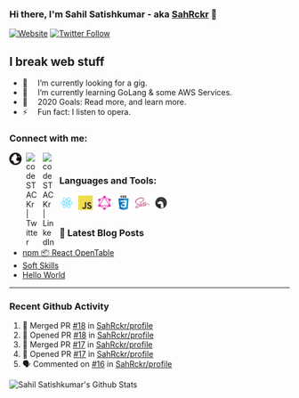 ### Hi there, I'm Sahil Satishkumar - aka [SahRckr][website] 👋

[![Website](https://img.shields.io/website?label=sahilsatishkumar.dev&style=for-the-badge&url=https%3A%2F%2Fsahilsatishkumar.dev)](https://sahilsatishkumar.dev) [![Twitter Follow](https://img.shields.io/twitter/follow/sahrckr?color=1DA1F2&logo=twitter&style=for-the-badge)](https://twitter.com/intent/follow?original_referer=https%3A%2F%2Fgithub.com%2Fsahrckr&screen_name=sahrckr)

## I break web stuff

- 🔭 &emsp;I’m currently looking for a gig.
- 🌱 &emsp;I’m currently learning GoLang & some AWS Services.
- 🥅 &emsp;2020 Goals: Read more, and learn more.
- ⚡ &emsp;Fun fact: I listen to opera.

### Connect with me:

[<img align="left" alt="sahilsatishkumar.dev" width="22px" src="https://raw.githubusercontent.com/iconic/open-iconic/master/svg/globe.svg" style="margin-right: 0.5rem"/>][website] [<img align="left" alt="codeSTACKr | Twitter" width="22px" src="https://cdn.jsdelivr.net/npm/simple-icons@v3/icons/twitter.svg" style="margin-right: 0.5rem"/>][twitter] [<img align="left" alt="codeSTACKr | LinkedIn" width="22px" src="https://cdn.jsdelivr.net/npm/simple-icons@v3/icons/linkedin.svg" style="margin-right: 0.5rem"/>][linkedin]

<br />

### Languages and Tools:

<img align="left" alt="react" width="26px" src="https://raw.githubusercontent.com/github/explore/80688e429a7d4ef2fca1e82350fe8e3517d3494d/topics/react/react.png" style="margin-right: 0.5rem" /><img align="left" alt="javascript" width="26px" src="https://raw.githubusercontent.com/github/explore/80688e429a7d4ef2fca1e82350fe8e3517d3494d/topics/javascript/javascript.png" style="margin-right: 0.5rem" /><img align="left" alt="graphql" width="26px" src="https://raw.githubusercontent.com/github/explore/80688e429a7d4ef2fca1e82350fe8e3517d3494d/topics/graphql/graphql.png" style="margin-right: 0.5rem"/><img align="left" alt="CSS3" width="26px" src="https://raw.githubusercontent.com/github/explore/80688e429a7d4ef2fca1e82350fe8e3517d3494d/topics/css/css.png" style="margin-right: 0.5rem"/> <img align="left" alt="sass" width="26px" src="https://raw.githubusercontent.com/github/explore/80688e429a7d4ef2fca1e82350fe8e3517d3494d/topics/sass/sass.png" style="margin-right: 0.5rem"/><img align="left" alt="deno" width="26px" src="https://raw.githubusercontent.com/github/explore/361e2821e2dea67711cde99c9c40ed357061cf27/topics/deno/deno.png" style="margin-right: 0.5rem"/>

<br />
<br />

### 📕 Latest Blog Posts

<!-- BLOG-POST-LIST:START -->

- [npm 📦 React OpenTable](https://sahilsatishkumar.dev/blog/2020/08/21/react-opentable)
- [Soft Skills](https://sahilsatishkumar.dev/blog/2020/08/16/Soft-skills)
- [Hello World](https://sahilsatishkumar.dev/blog/hello-world)
<!-- BLOG-POST-LIST:END -->

---

### Recent Github Activity

<!--START_SECTION:activity-->

1. 🎉 Merged PR [#18](https://github.com//SahRckr/profile/pull/18) in [SahRckr/profile](https://github.com//SahRckr/profile)
2. 💪 Opened PR [#18](https://github.com//SahRckr/profile/pull/18) in [SahRckr/profile](https://github.com//SahRckr/profile)
3. 🎉 Merged PR [#17](https://github.com//SahRckr/profile/pull/17) in [SahRckr/profile](https://github.com//SahRckr/profile)
4. 💪 Opened PR [#17](https://github.com//SahRckr/profile/pull/17) in [SahRckr/profile](https://github.com//SahRckr/profile)
5. 🗣 Commented on [#16](https://github.com//SahRckr/profile/issues/16) in [SahRckr/profile](https://github.com//SahRckr/profile)
<!--END_SECTION:activity-->

  <img alt="Sahil Satishkumar's Github Stats" src="https://github-readme-stats.codestackr.vercel.app/api?username=sahrckr&show_icons=true&hide_border=true&hide=stars,contribs" />

[website]: https://sahilsatishkumar.dev
[twitter]: https://twitter.com/sahrckr
[linkedin]: https://linkedin.com/in/sahrckr
